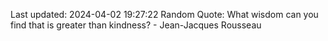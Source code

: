 Last updated: 2024-04-02 19:27:22
Random Quote: What wisdom can you find that is greater than kindness? - Jean-Jacques Rousseau